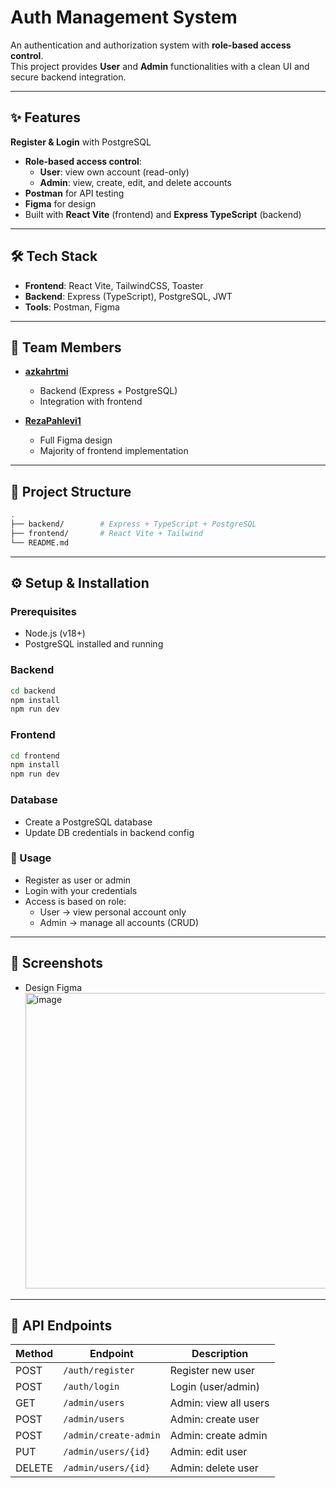 # Auth Management System

An authentication and authorization system with **role-based access control**.  
This project provides **User** and **Admin** functionalities with a clean UI and secure backend integration.

---

## ✨ Features

**Register & Login** with PostgreSQL

- **Role-based access control**:
  - **User**: view own account (read-only)
  - **Admin**: view, create, edit, and delete accounts
- **Postman** for API testing
- **Figma** for design
- Built with **React Vite** (frontend) and **Express TypeScript** (backend)

---

## 🛠 Tech Stack

- **Frontend**: React Vite, TailwindCSS, Toaster
- **Backend**: Express (TypeScript), PostgreSQL, JWT
- **Tools**: Postman, Figma

---

## 👥 Team Members

- [**azkahrtmi**](https://github.com/azkahrtmi)

  - Backend (Express + PostgreSQL)
  - Integration with frontend

- [**RezaPahlevi1**](https://github.com/RezaPahlevi1)
  - Full Figma design
  - Majority of frontend implementation

---

## 📂 Project Structure

```bash
.
├── backend/        # Express + TypeScript + PostgreSQL
├── frontend/       # React Vite + Tailwind
└── README.md
```

---

## ⚙️ Setup & Installation

### Prerequisites

- Node.js (v18+)
- PostgreSQL installed and running

### Backend

```bash
cd backend
npm install
npm run dev
```

### Frontend

```bash
cd frontend
npm install
npm run dev
```

### Database

- Create a PostgreSQL database
- Update DB credentials in backend config

### 🔑 Usage

- Register as user or admin
- Login with your credentials
- Access is based on role:
  - User → view personal account only
  - Admin → manage all accounts (CRUD)

---

## 📸 Screenshots

- Design Figma
  <img width="810" height="473" alt="image" src="https://github.com/user-attachments/assets/7c042de2-92e9-487d-9c30-95bb0931007a" />



---

## 📡 API Endpoints

| Method | Endpoint              | Description           |
| ------ | --------------------- | --------------------- |
| POST   | `/auth/register`      | Register new user     |
| POST   | `/auth/login`         | Login (user/admin)    |
| GET    | `/admin/users`        | Admin: view all users |
| POST   | `/admin/users`        | Admin: create user    |
| POST   | `/admin/create-admin` | Admin: create admin   |
| PUT    | `/admin/users/{id}`   | Admin: edit user      |
| DELETE | `/admin/users/{id}`   | Admin: delete user    |
